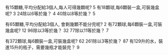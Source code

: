 有15顆糖,平均分配給3個人,每人可得幾顆呢? 5
有18顆球,每6顆裝一盒,可裝幾盒呢? 3
24除以6等於幾？ 4
40除以8等於幾？ 5

有65顆糖,平均分配給3個人, 會剩幾顆不能分完呢? 2
有72顆球,每6顆裝一盒,可裝幾盒呢? 12
96除以3等於幾？ 32
77除以11等於幾？ 7

有372顆球,每6顆裝一盒,可裝幾盒呢? 62
261除以3等於幾？ 87
有129升的水，裝進15升的瓶子，需要幾瓶才能裝完？ 9